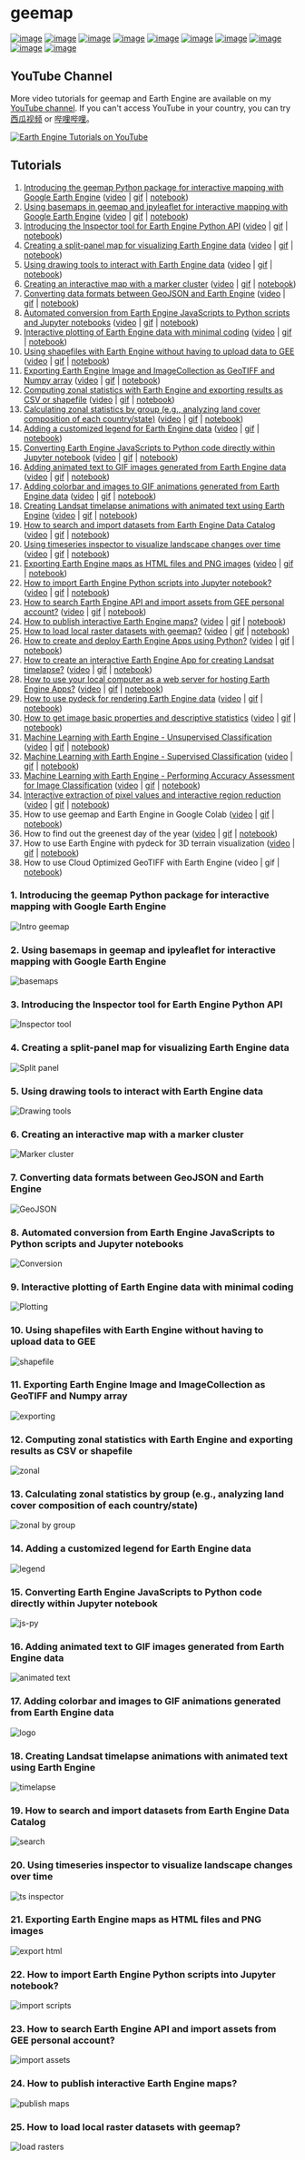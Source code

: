 # geemap

[![image](https://colab.research.google.com/assets/colab-badge.svg)](https://gishub.org/geemap-colab)
[![image](https://mybinder.org/badge_logo.svg)](https://mybinder.org/v2/gh/giswqs/geemap/master)
[![image](https://binder.pangeo.io/badge_logo.svg)](https://binder.pangeo.io/v2/gh/giswqs/geemap/master)
[![image](https://img.shields.io/pypi/v/geemap.svg)](https://pypi.python.org/pypi/geemap)
[![image](https://img.shields.io/conda/vn/conda-forge/geemap.svg)](https://anaconda.org/conda-forge/geemap)
[![image](https://pepy.tech/badge/geemap)](https://pepy.tech/project/geemap)
[![image](https://readthedocs.org/projects/geemap/badge/?version=latest)](https://giswqs.github.io/geemap/geemap)
[![image](https://img.shields.io/badge/YouTube-GEE%20Tutorials-red)](https://gishub.org/geemap)
[![image](https://img.shields.io/twitter/follow/giswqs?style=social)](https://twitter.com/giswqs)
[![image](https://img.shields.io/badge/License-MIT-yellow.svg)](https://opensource.org/licenses/MIT)

## YouTube Channel

More video tutorials for geemap and Earth Engine are available on my [YouTube channel](https://www.youtube.com/c/QiushengWu). If you can't access YouTube in your country, you can try [西瓜视频](http://gishub.org/xigua) or [哔哩哔哩](https://space.bilibili.com/527404442)。

[![Earth Engine Tutorials on YouTube](https://wetlands.io/file/images/youtube.png)](https://www.youtube.com/c/QiushengWu)

## Tutorials

1. [Introducing the geemap Python package for interactive mapping with Google Earth Engine](#1-introducing-the-geemap-python-package-for-interactive-mapping-with-google-earth-engine) ([video](https://youtu.be/h0pz3S6Tvx0) | [gif](https://i.imgur.com/pI39k7v.gif) | [notebook](https://github.com/giswqs/geemap/blob/master/examples/notebooks/01_geemap_intro.ipynb))
2. [Using basemaps in geemap and ipyleaflet for interactive mapping with Google Earth Engine](#2-using-basemaps-in-geemap-and-ipyleaflet-for-interactive-mapping-with-google-earth-engine) ([video](https://youtu.be/6J5ZCIUPXfI) | [gif](https://i.imgur.com/P5B2f7p.gif) | [notebook](https://github.com/giswqs/geemap/blob/master/examples/notebooks/02_using_basemaps.ipynb))
3. [Introducing the Inspector tool for Earth Engine Python API](#3-introducing-the-inspector-tool-for-earth-engine-python-api) ([video](https://youtu.be/k477ksjkaXw) | [gif](https://i.imgur.com/8d77gtI.gif) | [notebook](https://github.com/giswqs/geemap/blob/master/examples/notebooks/03_inspector_tool.ipynb))
4. [Creating a split-panel map for visualizing Earth Engine data](#4-creating-a-split-panel-map-for-visualizing-earth-engine-data) ([video](https://youtu.be/9EUTX8j-YVM) | [gif](https://i.imgur.com/kql7pC3.gif) | [notebook](https://github.com/giswqs/geemap/blob/master/examples/notebooks/04_split_panel_map.ipynb))
5. [Using drawing tools to interact with Earth Engine data](#5-using-drawing-tools-to-interact-with-earth-engine-data) ([video](https://youtu.be/N7rK2aV1R4c) | [gif](https://i.imgur.com/Lm5pDUr.gif) | [notebook](https://github.com/giswqs/geemap/blob/master/examples/notebooks/05_drawing_tools.ipynb))
6. [Creating an interactive map with a marker cluster](#6-creating-an-interactive-map-with-a-marker-cluster) ([video](https://youtu.be/4HycJPrwpuo) | [gif](https://i.imgur.com/GF4cOqh.gif) | [notebook](https://github.com/giswqs/geemap/blob/master/examples/notebooks/06_marker_cluster.ipynb))
7. [Converting data formats between GeoJSON and Earth Engine](#7-converting-data-formats-between-geojson-and-earth-engine) ([video](https://youtu.be/DbK_SRgrCHw) | [gif](https://i.imgur.com/hVPmUG1.gif) | [notebook](https://github.com/giswqs/geemap/blob/master/examples/notebooks/07_geojson.ipynb))
8. [Automated conversion from Earth Engine JavaScripts to Python scripts and Jupyter notebooks](#8-automated-conversion-from-earth-engine-javascripts-to-python-scripts-and-jupyter-notebooks) ([video](https://youtu.be/RpIaalFk4H8) | [gif](https://i.imgur.com/BW0zJnN.gif) | [notebook](https://github.com/giswqs/geemap/blob/master/examples/notebooks/08_ee_js_to_ipynb.ipynb))
9. [Interactive plotting of Earth Engine data with minimal coding](#9-interactive-plotting-of-earth-engine-data-with-minimal-coding) ([video](https://youtu.be/PDab8mkAFL0) | [gif](https://i.imgur.com/iGMRnRb.gif) | [notebook](https://github.com/giswqs/geemap/blob/master/examples/notebooks/09_plotting.ipynb))
10. [Using shapefiles with Earth Engine without having to upload data to GEE](#10-using-shapefiles-with-earth-engine-without-having-to-upload-data-to-gee) ([video](https://youtu.be/OlNlqfj4uHo) | [gif](https://i.imgur.com/W3vNSdX.gif) | [notebook](https://github.com/giswqs/geemap/blob/master/examples/notebooks/10_shapefiles.ipynb))
11. [Exporting Earth Engine Image and ImageCollection as GeoTIFF and Numpy array](#11-exporting-earth-engine-image-and-imagecollection-as-geotiff-and-numpy-array) ([video](https://youtu.be/_6JOA-iiEGU) | [gif](https://i.imgur.com/RonLr0j.gif) | [notebook](https://github.com/giswqs/geemap/blob/master/examples/notebooks/11_export_image.ipynb))
12. [Computing zonal statistics with Earth Engine and exporting results as CSV or shapefile](#12-computing-zonal-statistics-with-earth-engine-and-exporting-results-as-csv-or-shapefile) ([video](https://youtu.be/ou-Xm3CLitM) | [gif](https://i.imgur.com/8xmUitW.gif) | [notebook](https://github.com/giswqs/geemap/blob/master/examples/notebooks/12_zonal_statistics.ipynb))
13. [Calculating zonal statistics by group (e.g., analyzing land cover composition of each country/state)](#13-calculating-zonal-statistics-by-group-eg-analyzing-land-cover-composition-of-each-countrystate) ([video](https://youtu.be/cORcGGH03gg) | [gif](https://i.imgur.com/LxD2em9.gif) | [notebook](https://github.com/giswqs/geemap/blob/master/examples/notebooks/13_zonal_statistics_by_group.ipynb))
14. [Adding a customized legend for Earth Engine data](#14-adding-a-customized-legend-for-earth-engine-data) ([video](https://youtu.be/NwnW_qOkNRw) | [gif](https://i.imgur.com/idkZHQp.gif) | [notebook](https://github.com/giswqs/geemap/blob/master/examples/notebooks/14_legends.ipynb))
15. [Converting Earth Engine JavaScripts to Python code directly within Jupyter notebook](#15-converting-earth-engine-javascripts-to-python-code-directly-within-jupyter-notebook) ([video](https://youtu.be/nAzZjKKd4w0) | [gif](https://i.imgur.com/aGCBWSV.gif) | [notebook](https://github.com/giswqs/geemap/blob/master/examples/notebooks/15_convert_js_to_py.ipynb))
16. [Adding animated text to GIF images generated from Earth Engine data](#16-adding-animated-text-to-gif-images-generated-from-earth-engine-data) ([video](https://youtu.be/fDnDVuM_Ke4) | [gif](https://i.imgur.com/MSde1om.gif) | [notebook](https://github.com/giswqs/geemap/blob/master/examples/notebooks/16_add_animated_text.ipynb))
17. [Adding colorbar and images to GIF animations generated from Earth Engine data](#17-adding-colorbar-and-images-to-gif-animations-generated-from-earth-engine-data) ([video](https://youtu.be/CpT3LQPNKJs) | [gif](https://i.imgur.com/13tFMSI.gif) | [notebook](https://github.com/giswqs/geemap/blob/master/examples/notebooks/17_add_colorbar_to_gif.ipynb))
18. [Creating Landsat timelapse animations with animated text using Earth Engine](#18-creating-landsat-timelapse-animations-with-animated-text-using-earth-engine) ([video](https://youtu.be/OwjSJnGWKJs) | [gif](https://i.imgur.com/XOHOeXk.gif) | [notebook](https://github.com/giswqs/geemap/blob/master/examples/notebooks/18_create_landsat_timelapse.ipynb))
19. [How to search and import datasets from Earth Engine Data Catalog](#19-how-to-search-and-import-datasets-from-earth-engine-data-catalog) ([video](https://youtu.be/lwtgzrHrXj8) | [gif](https://i.imgur.com/E09p64F.gif) | [notebook](https://github.com/giswqs/geemap/blob/master/examples/notebooks/19_search_places_and_datasets.ipynb))
20. [Using timeseries inspector to visualize landscape changes over time](#20-using-timeseries-inspector-to-visualize-landscape-changes-over-time) ([video](https://youtu.be/0CZ7Aj8hCyo) | [gif](https://i.imgur.com/61wbRjK.gif) | [notebook](https://github.com/giswqs/geemap/blob/master/examples/notebooks/20_timeseries_inspector.ipynb))
21. [Exporting Earth Engine maps as HTML files and PNG images](#21-exporting-earth-engine-maps-as-html-files-and-png-images) ([video](https://youtu.be/GWMvaNQz3kY) | [gif](https://i.imgur.com/rJuXH4a.gif) | [notebook](https://github.com/giswqs/geemap/blob/master/examples/notebooks/21_export_map_to_html_png.ipynb))
22. [How to import Earth Engine Python scripts into Jupyter notebook?](#22-how-to-import-earth-engine-python-scripts-into-jupyter-notebook) ([video](https://youtu.be/V7CbB9W41w8) | [gif](https://i.imgur.com/WwJoBHF.gif) | [notebook](https://github.com/giswqs/geemap/blob/master/examples/notebooks/22_import_scripts.ipynb))
23. [How to search Earth Engine API and import assets from GEE personal account?](#23-how-to-search-earth-engine-api-and-import-assets-from-gee-personal-account) ([video](https://youtu.be/c9VJ_uRYSkw) | [gif](https://i.imgur.com/b1auzkr.gif) | [notebook](https://github.com/giswqs/geemap/blob/master/examples/notebooks/22_import_assets.ipynb))
24. [How to publish interactive Earth Engine maps?](#24-how-to-publish-interactive-earth-engine-maps) ([video](https://youtu.be/NNrrLBIqroY) | [gif](https://i.imgur.com/Hpfzazk.gif) | [notebook](https://github.com/giswqs/geemap/blob/master/examples/notebooks/24_publish_maps.ipynb))
25. [How to load local raster datasets with geemap?](#25-how-to-load-local-raster-datasets-with-geemap) ([video](https://youtu.be/6XIehAnoazk) | [gif](https://i.imgur.com/nsqEt2O.gif) | [notebook](https://github.com/giswqs/geemap/blob/master/examples/notebooks/21_export_map_to_html_png.ipynb))
26. [How to create and deploy Earth Engine Apps using Python?](https://i.imgur.com/Hpfzazk.gif) ([video](https://youtu.be/nsIjfD83ggA) | [gif](https://i.imgur.com/Hpfzazk.gif) | [notebook](https://github.com/giswqs/geemap/blob/master/examples/notebooks/26_heroku.ipynb))
27. [How to create an interactive Earth Engine App for creating Landsat timelapse?](https://i.imgur.com/doHfnKp.gif) ([video](https://youtu.be/whIXudC6r_s) | [gif](https://i.imgur.com/doHfnKp.gif) | [notebook](https://github.com/giswqs/geemap/blob/master/examples/notebooks/27_timelapse_app.ipynb))
28. [How to use your local computer as a web server for hosting Earth Engine Apps?](https://i.imgur.com/q0sJSyi.gif) ([video](https://youtu.be/eRDZBVJcNCk) | [gif](https://i.imgur.com/q0sJSyi.gif) | [notebook](https://github.com/giswqs/geemap/blob/master/examples/notebooks/28_voila.ipynb))
29. [How to use pydeck for rendering Earth Engine data](https://i.imgur.com/HjFB95l.gif) ([video](https://youtu.be/EIkEH4okFF4) | [gif](https://i.imgur.com/HjFB95l.gif) | [notebook](https://github.com/giswqs/geemap/blob/master/examples/notebooks/29_pydeck.ipynb))
30. [How to get image basic properties and descriptive statistics](https://i.imgur.com/3B6YhkI.gif) ([video](https://youtu.be/eixBPPWgWs8) | [gif](https://i.imgur.com/3B6YhkI.gif) | [notebook](https://github.com/giswqs/geemap/blob/master/examples/notebooks/30_image_props_stats.ipynb))
31. [Machine Learning with Earth Engine - Unsupervised Classification](https://i.imgur.com/uNQfrFx.gif) ([video](https://youtu.be/k9MEy2awVJQ) | [gif](https://i.imgur.com/uNQfrFx.gif) | [notebook](https://github.com/giswqs/geemap/blob/master/examples/notebooks/31_unsupervised_classification.ipynb))
32. [Machine Learning with Earth Engine - Supervised Classification](https://i.imgur.com/jJ2Xiu6.gif) ([video](https://youtu.be/qWaEfgWi21o) | [gif](https://i.imgur.com/jJ2Xiu6.gif) | [notebook](https://github.com/giswqs/geemap/blob/master/examples/notebooks/32_supervised_classification.ipynb))
33. [Machine Learning with Earth Engine - Performing Accuracy Assessment for Image Classification](https://i.imgur.com/1JkIrF3.gif) ([video](https://youtu.be/JYptiw-I8dc) | [gif](https://i.imgur.com/1JkIrF3.gif) | [notebook](https://github.com/giswqs/geemap/blob/master/examples/notebooks/33_accuracy_assessment.ipynb))
34. [Interactive extraction of pixel values and interactive region reduction](https://i.imgur.com/LXRqSTu.gif) ([video](https://t.co/D0NC63KgF3) | [gif](https://i.imgur.com/LXRqSTu.gif) | [notebook](https://github.com/giswqs/geemap/blob/master/examples/notebooks/34_extract_values.ipynb))
35. How to use geemap and Earth Engine in Google Colab ([video](https://youtu.be/fG6kx9vq7hs) | [gif](https://i.imgur.com/OJCasMe.gif) | [notebook](https://github.com/giswqs/geemap/blob/master/examples/notebooks/35_geemap_colab.ipynb))
36. How to find out the greenest day of the year ([video](https://youtu.be/9KEaW4Ks5fQ) | [gif](https://i.imgur.com/eLDeb4t.gif) | [notebook](https://github.com/giswqs/geemap/blob/master/examples/notebooks/36_quality_mosaic.ipynb))
37. How to use Earth Engine with pydeck for 3D terrain visualization ([video](https://youtu.be/4E3zOP3-md8) | [gif](https://i.imgur.com/Gx7Y015.gif) | [notebook](https://github.com/giswqs/geemap/blob/master/examples/notebooks/37_pydeck_3d.ipynb))
38. How to use Cloud Optimized GeoTIFF with Earth Engine (video | gif | [notebook](https://github.com/giswqs/geemap/blob/master/examples/notebooks/38_cloud_geotiff))


### 1. Introducing the geemap Python package for interactive mapping with Google Earth Engine

![Intro geemap](https://i.imgur.com/pI39k7v.gif)

### 2. Using basemaps in geemap and ipyleaflet for interactive mapping with Google Earth Engine

![basemaps](https://i.imgur.com/P5B2f7p.gif)

### 3. Introducing the Inspector tool for Earth Engine Python API

![Inspector tool](https://i.imgur.com/8d77gtI.gif)

### 4. Creating a split-panel map for visualizing Earth Engine data

![Split panel](https://i.imgur.com/kql7pC3.gif)

### 5. Using drawing tools to interact with Earth Engine data

![Drawing tools](https://i.imgur.com/Lm5pDUr.gif)

### 6. Creating an interactive map with a marker cluster

![Marker cluster](https://i.imgur.com/GF4cOqh.gif)

### 7. Converting data formats between GeoJSON and Earth Engine

![GeoJSON](https://i.imgur.com/hVPmUG1.gif)

### 8. Automated conversion from Earth Engine JavaScripts to Python scripts and Jupyter notebooks

![Conversion](https://i.imgur.com/BW0zJnN.gif)

### 9. Interactive plotting of Earth Engine data with minimal coding

![Plotting](https://i.imgur.com/iGMRnRb.gif)

### 10. Using shapefiles with Earth Engine without having to upload data to GEE

![shapefile](https://i.imgur.com/W3vNSdX.gif)

### 11. Exporting Earth Engine Image and ImageCollection as GeoTIFF and Numpy array

![exporting](https://i.imgur.com/RonLr0j.gif)

### 12. Computing zonal statistics with Earth Engine and exporting results as CSV or shapefile

![zonal](https://i.imgur.com/8xmUitW.gif)

### 13. Calculating zonal statistics by group (e.g., analyzing land cover composition of each country/state)

![zonal by group](https://i.imgur.com/LxD2em9.gif)

### 14. Adding a customized legend for Earth Engine data

![legend](https://i.imgur.com/idkZHQp.gif)

### 15. Converting Earth Engine JavaScripts to Python code directly within Jupyter notebook

![js-py](https://i.imgur.com/aGCBWSV.gif)

### 16. Adding animated text to GIF images generated from Earth Engine data

![animated text](https://i.imgur.com/MSde1om.gif)

### 17. Adding colorbar and images to GIF animations generated from Earth Engine data

![logo](https://i.imgur.com/13tFMSI.gif)

### 18. Creating Landsat timelapse animations with animated text using Earth Engine

![timelapse](https://i.imgur.com/XOHOeXk.gif)

### 19. How to search and import datasets from Earth Engine Data Catalog

![search](https://i.imgur.com/E09p64F.gif)

### 20. Using timeseries inspector to visualize landscape changes over time

![ts inspector](https://i.imgur.com/61wbRjK.gif)

### 21. Exporting Earth Engine maps as HTML files and PNG images

![export html](https://i.imgur.com/rJuXH4a.gif)

### 22. How to import Earth Engine Python scripts into Jupyter notebook?

![import scripts](https://i.imgur.com/WwJoBHF.gif)

### 23. How to search Earth Engine API and import assets from GEE personal account?

![import assets](https://i.imgur.com/b1auzkr.gif)

### 24. How to publish interactive Earth Engine maps?

![publish maps](https://i.imgur.com/Hpfzazk.gif)

### 25. How to load local raster datasets with geemap? 

![load rasters](https://i.imgur.com/nsqEt2O.gif)